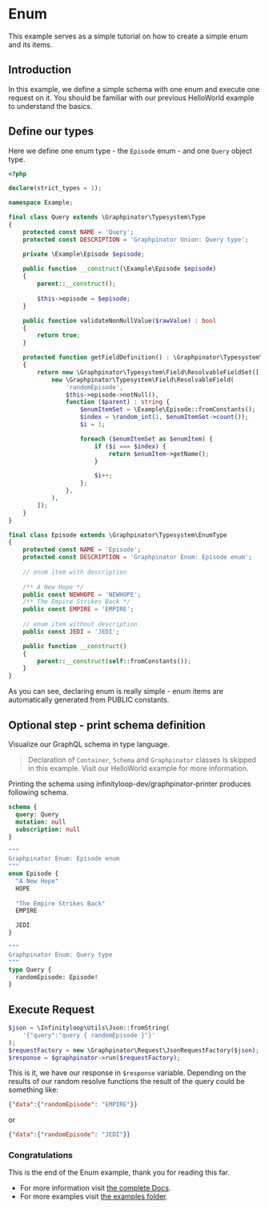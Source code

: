 # Enum

This example serves as a simple tutorial on how to create a simple enum and its items.

## Introduction

In this example, we define a simple schema with one enum and execute one request on it.
You should be familiar with our previous HelloWorld example to understand the basics.

## Define our types

Here we define one enum type - the `Episode` enum - and one `Query` object type.

```php
<?php

declare(strict_types = 1);

namespace Example;

final class Query extends \Graphpinator\Typesystem\Type
{
    protected const NAME = 'Query';
    protected const DESCRIPTION = 'Graphpinator Union: Query type';

    private \Example\Episode $episode;
    
    public function __construct(\Example\Episode $episode) 
    {
        parent::__construct();
    
        $this->episode = $episode;
    }

    public function validateNonNullValue($rawValue) : bool
    {
        return true;
    }

    protected function getFieldDefinition() : \Graphpinator\Typesystem\Field\ResolvableFieldSet
    {
        return new \Graphpinator\Typesystem\Field\ResolvableFieldSet([
            new \Graphpinator\Typesystem\Field\ResolvableField(
                'randomEpisode',
                $this->episode->notNull(),
                function ($parent) : string {
                    $enumItemSet = \Example\Episode::fromConstants();
                    $index = \random_int(1, $enumItemSet->count());
                    $i = 1;

                    foreach ($enumItemSet as $enumItem) {
                        if ($i === $index) {
                            return $enumItem->getName();
                        }

                        $i++;
                    };
                },
            ),
        ]);
    }
}

final class Episode extends \Graphpinator\Typesystem\EnumType
{
    protected const NAME = 'Episode';
    protected const DESCRIPTION = 'Graphpinator Enum: Episode enum';
    
    // enum item with description
    
    /** A New Hope */
    public const NEWHOPE = 'NEWHOPE';
    /** The Empire Strikes Back */
    public const EMPIRE = 'EMPIRE';
    
    // enum item without description
    public const JEDI = 'JEDI';

    public function __construct() 
    {
        parent::__construct(self::fromConstants());
    }
}
```

As you can see, declaring enum is really simple - enum items are automatically generated from PUBLIC constants.

## Optional step - print schema definition

Visualize our GraphQL schema in type language.

> Declaration of `Container`, `Schema` and `Graphpinator` classes is skipped in this example. Visit our HelloWorld example for more information.

Printing the schema using infinityloop-dev/graphpinator-printer produces following schema.

```graphql
schema {
  query: Query
  mutation: null
  subscription: null
}

"""
Graphpinator Enum: Episode enum
"""
enum Episode {
  "A New Hope"
  HOPE
  
  "The Empire Strikes Back"
  EMPIRE

  JEDI
}

"""
Graphpinator Enum: Query type
"""
type Query {
  randomEpisode: Episode!
}
```

## Execute Request

```php
$json = \Infinityloop\Utils\Json::fromString(
    '{"query":"query { randomEpisode }"}'
);
$requestFactory = new \Graphpinator\Request\JsonRequestFactory($json);
$response = $graphpinator->run($requestFactory);
```

This is it, we have our response in `$response` variable. Depending on the results of our random resolve functions the result of the query could be something like:

```json
{"data":{"randomEpisode": "EMPIRE"}}
```

or

```json
{"data":{"randomEpisode": "JEDI"}}
```

### Congratulations

This is the end of the Enum example, thank you for reading this far.
 
- For more information visit [the complete Docs](https://github.com/infinityloop-dev/graphpinator/blob/master/docs/README.md).
- For more examples visit [the examples folder](https://github.com/infinityloop-dev/graphpinator/blob/master/docs/examples).
